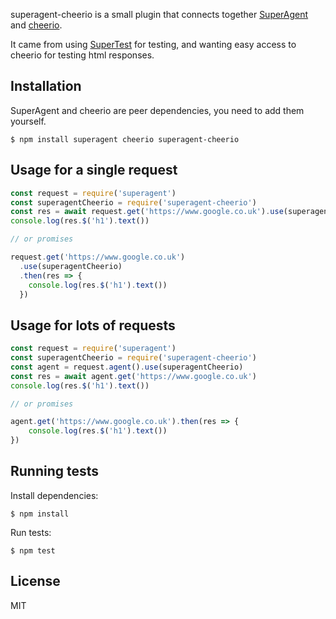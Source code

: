 superagent-cheerio is a small plugin that connects together [SuperAgent](https://www.npmjs.com/package/superagent) and [cheerio](https://www.npmjs.com/package/cheerio).

It came from using [SuperTest](https://www.npmjs.com/package/supertest) for testing, and wanting easy access to cheerio for testing html responses.

## Installation

SuperAgent and cheerio are peer dependencies, you need to add them yourself.

```
$ npm install superagent cheerio superagent-cheerio
```

## Usage for a single request

```js
const request = require('superagent')
const superagentCheerio = require('superagent-cheerio')
const res = await request.get('https://www.google.co.uk').use(superagentCheerio)
console.log(res.$('h1').text())

// or promises

request.get('https://www.google.co.uk')
  .use(superagentCheerio)
  .then(res => {
    console.log(res.$('h1').text())
  })

```

## Usage for lots of requests

```js
const request = require('superagent')
const superagentCheerio = require('superagent-cheerio')
const agent = request.agent().use(superagentCheerio)
const res = await agent.get('https://www.google.co.uk')
console.log(res.$('h1').text())

// or promises

agent.get('https://www.google.co.uk').then(res => {
    console.log(res.$('h1').text())
})

```

## Running tests

Install dependencies:

```shell
$ npm install
```
Run tests:

```shell
$ npm test
```

## License

MIT